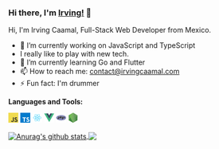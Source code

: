 ### Hi there, I'm [Irving!](https://irvingcaamal.com) 👋

Hi, I'm Irving Caamal, Full-Stack Web Developer from Mexico.

- 🔭 I’m currently working on JavaScript and TypeScript
- I really like to play with new tech.
- 🌱 I’m currently learning Go and Flutter
- 📫 How to reach me: contact@irvingcaamal.com
- ⚡ Fun fact: I'm drummer

**Languages and Tools:**  

<code><img height="20" src="https://raw.githubusercontent.com/github/explore/80688e429a7d4ef2fca1e82350fe8e3517d3494d/topics/javascript/javascript.png"></code>
<code><img height="20" src="https://raw.githubusercontent.com/github/explore/80688e429a7d4ef2fca1e82350fe8e3517d3494d/topics/typescript/typescript.png"></code>
<code><img height="20" src="https://raw.githubusercontent.com/github/explore/80688e429a7d4ef2fca1e82350fe8e3517d3494d/topics/react/react.png"></code>
<code><img height="20" src="https://raw.githubusercontent.com/github/explore/80688e429a7d4ef2fca1e82350fe8e3517d3494d/topics/vue/vue.png"></code>
<code><img height="20" src="https://raw.githubusercontent.com/github/explore/80688e429a7d4ef2fca1e82350fe8e3517d3494d/topics/php/php.png"></code>
<code><img height="20" src="https://raw.githubusercontent.com/github/explore/80688e429a7d4ef2fca1e82350fe8e3517d3494d/topics/nodejs/nodejs.png"></code>      

<a href="https://github.com/irving-caamal/github-readme-stats">
  <img align="center" src="https://github-readme-stats.vercel.app/api?username=irving-caamal&show_icons=true&include_all_commits=true&theme=material-palenight" alt="Anurag's github stats" />
</a>
<a href="https://github.com/irving-caamal/github-readme-stats">
  <img align="center" src="https://github-readme-stats.vercel.app/api/top-langs/?username=irving-caamal&layout=compact&theme=material-palenight" />
</a>
